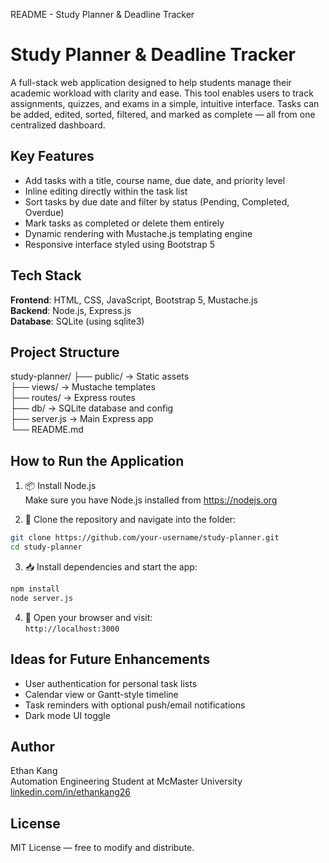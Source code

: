 README - Study Planner & Deadline Tracker

Study Planner & Deadline Tracker
================================

A full-stack web application designed to help students manage their academic workload with clarity and ease. This tool enables users to track assignments, quizzes, and exams in a simple, intuitive interface. Tasks can be added, edited, sorted, filtered, and marked as complete — all from one centralized dashboard.

Key Features
------------
- Add tasks with a title, course name, due date, and priority level
- Inline editing directly within the task list
- Sort tasks by due date and filter by status (Pending, Completed, Overdue)
- Mark tasks as completed or delete them entirely
- Dynamic rendering with Mustache.js templating engine
- Responsive interface styled using Bootstrap 5

Tech Stack
----------
**Frontend**: HTML, CSS, JavaScript, Bootstrap 5, Mustache.js  
**Backend**: Node.js, Express.js  
**Database**: SQLite (using sqlite3)

Project Structure
-----------------
study-planner/
├── public/               → Static assets  
├── views/                → Mustache templates  
├── routes/               → Express routes  
├── db/                   → SQLite database and config  
├── server.js             → Main Express app  
└── README.md

How to Run the Application
--------------------------

1. 📦 Install Node.js  
   Make sure you have Node.js installed from https://nodejs.org

2. 🧰 Clone the repository and navigate into the folder:
```bash
git clone https://github.com/your-username/study-planner.git
cd study-planner
```

3. 📥 Install dependencies and start the app:
```bash
npm install
node server.js
```

4. 🚀 Open your browser and visit:  
   `http://localhost:3000`

Ideas for Future Enhancements
-----------------------------
- User authentication for personal task lists
- Calendar view or Gantt-style timeline
- Task reminders with optional push/email notifications
- Dark mode UI toggle

Author
------
Ethan Kang  
Automation Engineering Student at McMaster University  
[linkedin.com/in/ethankang26](https://www.linkedin.com/in/ethankang26)

License
-------
MIT License — free to modify and distribute.

